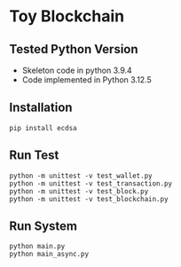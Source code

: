 # Toy Blockchain

## Tested Python Version

- Skeleton code in python 3.9.4
- Code implemented in Python 3.12.5

## Installation

```
pip install ecdsa
```

## Run Test

```
python -m unittest -v test_wallet.py
python -m unittest -v test_transaction.py
python -m unittest -v test_block.py
python -m unittest -v test_blockchain.py
```

## Run System

```
python main.py
python main_async.py
```
